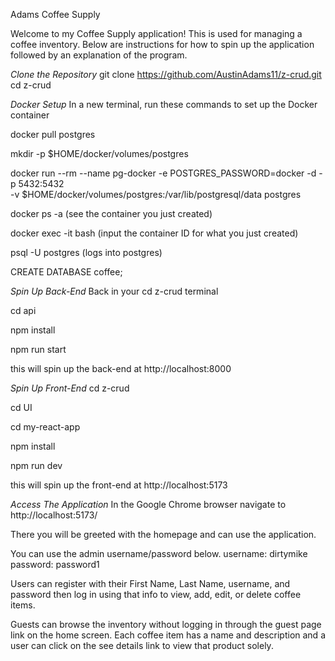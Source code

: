 
Adams Coffee Supply

Welcome to my Coffee Supply application! This is used for managing a coffee inventory. Below are instructions for how to spin up the application followed by an explanation of the program. 


*Clone the Repository*
git clone https://github.com/AustinAdams11/z-crud.git
cd z-crud

*Docker Setup*
In a new terminal, run these commands to set up the Docker container

docker pull postgres

mkdir -p $HOME/docker/volumes/postgres

docker run --rm --name pg-docker -e POSTGRES_PASSWORD=docker -d -p 5432:5432 \
-v $HOME/docker/volumes/postgres:/var/lib/postgresql/data postgres

docker ps -a  (see the container you just created)

docker exec -it <PSQL-Container-ID> bash (input the container ID for what you just created)

psql -U postgres (logs into postgres)

 CREATE DATABASE coffee;

 *Spin Up Back-End*
 Back in your cd z-crud terminal

 cd api

 npm install

 npm run start

 this will spin up the back-end at http://localhost:8000

 *Spin Up Front-End*
cd z-crud

cd UI

cd my-react-app

 npm install 

 npm run dev

 this will spin up the front-end at http://localhost:5173

 *Access The Application*
In the Google Chrome browser navigate to http://localhost:5173/

There you will be greeted with the homepage and can use the application.

You can use the admin username/password below.
username: dirtymike
password: password1

Users can register with their First Name, Last Name, username, and password then log in using that info to view, add, edit, or delete coffee items. 

Guests can browse the inventory without logging in through the guest page link on the home screen. Each coffee item has a name and description and a user can click on the see details link to view that product solely.


